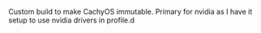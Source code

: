 Custom build to make CachyOS immutable. Primary for nvidia as I have it setup to use nvidia drivers in profile.d

